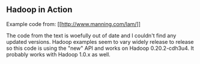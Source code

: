 ## Hadoop in Action

Example code from: [[http://www.manning.com/lam/]]

The code from the text is woefully out of date and I couldn't find any updated versions.  Hadoop 
examples seem to vary widely release to release so this code is using the "new" API and works on
Hadoop 0.20.2-cdh3u4.  It probably works with Hadoop 1.0.x as well.

